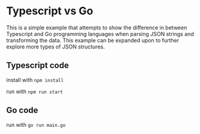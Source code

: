 # Typescript vs Go

This is a simple example that attempts to show the difference in between
Typescript and Go programming languages when parsing JSON strings and
transforming the data. This example can be expanded upon to further explore
more types of JSON structures.

## Typescript code

install with `npm install`

run with `npm run start`

## Go code

run with `go run main.go`
